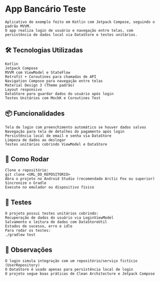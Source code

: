 # App Bancário Teste
    Aplicativo de exemplo feito em Kotlin com Jetpack Compose, seguindo o padrão MVVM.
    O app realiza login de usuário e navegação entre telas, com persistência de dados local via DataStore e testes unitários.

 ## 🛠️ Tecnologias Utilizadas
    Kotlin
    Jetpack Compose
    MVVM com ViewModel e StateFlow
    Retrofit + Coroutines para chamadas de API
    Navigation Compose para navegação entre telas
    Material Design 3 (Theme padrão)
    Layout responsivo
    DataStore para guardar dados do usuário após login
    Testes Unitários com MockK e Coroutines Test

## 📦 Funcionalidades
    Tela de login com preenchimento automático se houver dados salvos
    Navegação para tela de detalhes do pagamento após login
    Persistência local de email e senha via DataStore
    Limpeza de dados ao deslogar
    Testes unitários cobrindo ViewModel e DataStore

## 🚀 Como Rodar
    Clone o repositório:
    git clone <URL_DO_REPOSITORIO>
    Abra o projeto no Android Studio (recomendado Arctic Fox ou superior)
    Sincronize o Gradle
    Execute no emulador ou dispositivo físico

## 🧪 Testes
    O projeto possui testes unitários cobrindo:
    Recuperação de dados do usuário via LoginViewModel
    Salvamento e leitura de dados com DataStoreUtil
    Estados de sucesso, erro e idle
    Para rodar os testes:
    ./gradlew test

## 🔧 Observações
    O login simula integração com um repositório/serviço fictício (UserRepository)
    O DataStore é usado apenas para persistência local de login
    O projeto segue boas práticas de Clean Architecture e Jetpack Compose